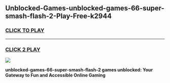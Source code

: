 
## Unblocked-Games-unblocked-games-66-super-smash-flash-2-Play-Free-k2944
<h3>
<a href="https://premium76.site?title=unblocked-games-66-super-smash-flash-2&ref=18A1">CLICK TO PLAY</a></h3>
<hr>

<h3>
<a href="https://premium76.site?title=unblocked-games-66-super-smash-flash-2&ref=18A1">CLICK 2 PLAY</a>
  
</h3>

<a href="https://premium76.site?title=unblocked-games-66-super-smash-flash-2&ref=18A1"><img src="https://clearcache.store/games.png"></a>


**unblocked-games-66-super-smash-flash-2 games unblocked: Your Gateway to Fun and Accessible Online Gaming**
